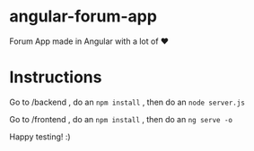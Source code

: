 # angular-forum-app

Forum App made in Angular with a lot of ❤

# Instructions

Go to /backend , do an `npm install` , then do an `node server.js`

Go to /frontend , do an `npm install` , then do an `ng serve -o`

Happy testing! :)
